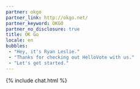 ```yaml
---
partner: okgo
partner_link: http://okgo.net/
partner_keyword: OKGO
partner_no_disclosure: true
title: OK Go
locale: en
bubbles:
 - "Hey, it's Ryan Leslie."
 - "Thanks for checking out HelloVote with us."
 - "Let's get started."
---
```

{% include chat.html %}



